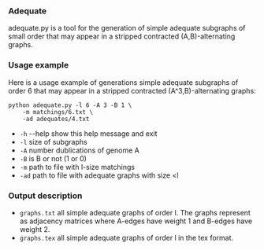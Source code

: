 ### Adequate
adequate.py is a tool for the generation of simple adequate subgraphs of small order that may appear in a stripped
contracted (A,B)-alternating graphs.
### Usage example

Here is a usage example of generations simple adequate subgraphs of order 6 that may appear in a stripped
contracted (A^3,B)-alternating graphs:

~~~
python adequate.py -l 6 -A 3 -B 1 \
	-m matchings/6.txt \
	-ad adequates/4.txt
~~~
* `-h` --help show this help message and exit
* `-l`        size of subgraphs
* `-A`        number dublications of genome A
* `-B`        is B or not (1 or 0)
* `-m`        path to file with l-size matchings 
* `-ad`       path to file with adequate graphs with size <l

### Output description
* `graphs.txt` all simple adequate graphs of order l. The graphs represent as adjacency matrices where A-edges have weight 1 and B-edges have weight 2.
* `graphs.tex` all simple adequate graphs of order l in the tex format. 
